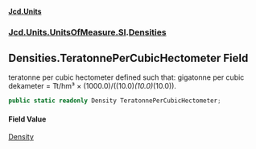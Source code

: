 #### [Jcd.Units](index.md 'index')

### [Jcd.Units.UnitsOfMeasure.SI](Jcd.Units.UnitsOfMeasure.SI.md 'Jcd.Units.UnitsOfMeasure.SI').[Densities](Densities.md 'Jcd.Units.UnitsOfMeasure.SI.Densities')

## Densities.TeratonnePerCubicHectometer Field

teratonne per cubic hectometer defined such that: gigatonne per cubic dekameter = Tt/hm³ ×
(1000.0)/((10.0)*(10.0)*(10.0)).

```csharp
public static readonly Density TeratonnePerCubicHectometer;
```

#### Field Value

[Density](Density.md 'Jcd.Units.UnitTypes.Density')